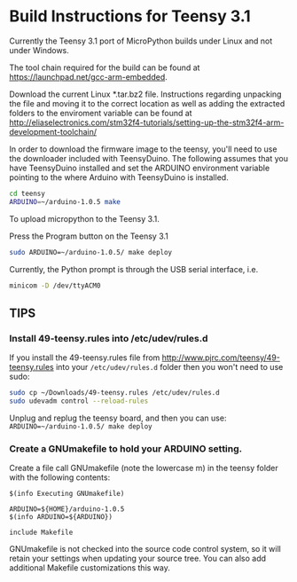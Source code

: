 # Build Instructions for Teensy 3.1

Currently the Teensy 3.1 port of MicroPython builds under Linux and not under Windows.

The tool chain required for the build can be found at <https://launchpad.net/gcc-arm-embedded>.

Download the current Linux *.tar.bz2 file. Instructions regarding unpacking the file and moving it to the correct location
as well as adding the extracted folders to the enviroment variable can be found at
<http://eliaselectronics.com/stm32f4-tutorials/setting-up-the-stm32f4-arm-development-toolchain/>

In order to download the firmware image to the teensy, you'll need to use the
downloader included with TeensyDuino. The following assumes that you have
TeensyDuino installed and set the ARDUINO environment variable pointing to the
where Arduino with TeensyDuino is installed.

```bash
cd teensy
ARDUINO=~/arduino-1.0.5 make
```

To upload micropython to the Teensy 3.1.

Press the Program button on the Teensy 3.1
```bash
sudo ARDUINO=~/arduino-1.0.5/ make deploy
```

Currently, the Python prompt is through the USB serial interface, i.e.

```bash
minicom -D /dev/ttyACM0
```

## TIPS

### Install 49-teensy.rules into /etc/udev/rules.d
If you install the 49-teensy.rules file from http://www.pjrc.com/teensy/49-teensy.rules
into your ```/etc/udev/rules.d``` folder then you won't need to use sudo:
```bash
sudo cp ~/Downloads/49-teensy.rules /etc/udev/rules.d
sudo udevadm control --reload-rules
```
Unplug and replug the teensy board, and then you can use: ```ARDUINO=~/arduino-1.0.5/ make deploy```

### Create a GNUmakefile to hold your ARDUINO setting.
Create a file call GNUmakefile (note the lowercase m) in the teensy folder
with the following contents:
```make
$(info Executing GNUmakefile)

ARDUINO=${HOME}/arduino-1.0.5
$(info ARDUINO=${ARDUINO})

include Makefile
```
GNUmakefile is not checked into the source code control system, so it will
retain your settings when updating your source tree. You can also add
additional Makefile customizations this way.
